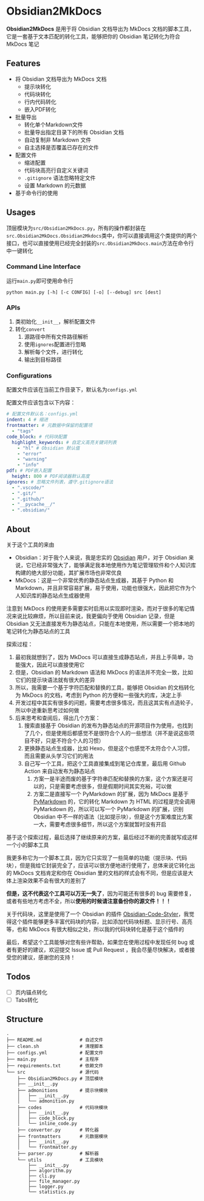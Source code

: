 # Obsidian2MkDocs

**Obsidian2MkDocs** 是用于将 Obsidian 文档导出为 MkDocs 文档的脚本工具，它是一套基于文本匹配的转化工具，能够把你的 Obsidian 笔记转化为符合 MkDocs 笔记

## Features

- 将 Obsidian 文档导出为 MkDocs 文档
    - 提示块转化
    - 代码块转化
    - 行内代码转化
    - 嵌入PDF转化
- 批量导出
    - 转化单个Markdown文件
    - 批量导出指定目录下的所有 Obsidian 文档
    - 自动复制非 Markdown 文件
    - 自主选择是否覆盖已存在的文件
- 配置文件
    - 缩进配置
    - 代码块高亮行自定义关键词
    - `.gitignore` 语法忽略特定文件
    - 设置 Markdown 的元数据
- 基于命令行的使用

## Usages

顶层模块为`src/Obsidian2MkDocs.py`，所有的操作都封装在`src.Obsidian2MkDocs.Obsidian2Mkdocs`类中，你可以直接调用这个类提供的两个接口，也可以直接使用已经完全封装的`src.Obsidian2MkDocs.main`方法在命令行中一键转化

### Command Line Interface

运行`main.py`即可使用命令行

```shell
python main.py [-h] [-c CONFIG] [-o] [--debug] src [dest]
```

### APIs

1. 类初始化`__init__`，解析配置文件
2. 转化`convert`
   1. 源路径中所有文件路径解析
   2. 使用`ignores`配置进行忽略
   3. 解析每个文件，进行转化
   4. 输出到目标路径

### Configurations

配置文件应该在当前工作目录下，默认名为`configs.yml`

配置文件应该包含以下内容：

```yaml
# 配置文件默认名：configs.yml
indent: 4 # 缩进
frontmatter: # 元数据中保留的配置项
  - "tags"
code_block: # 代码块配置
  highlight_keywords: # 自定义高亮关键词列表
    - "hl" # Obsidian 默认值
    - "error"
    - "warning"
    - "info"
pdf: # PDF嵌入配置
  height: 800 # PDF阅读器默认高度
ignores: # 忽略文件列表，遵守.gitignore语法
  - ".vscode/"
  - ".git/"
  - ".github/"
  - "__pycache__/"
  - ".obsidian/"
```

## About

关于这个工具的来由

- Obsidian：对于我个人来说，我是忠实的 [Obsidian](https://obsidian.md/) 用户，对于 Obsidian 来说，它已经非常强大了，能够满足我本地使用作为笔记管理软件和个人知识库构建的绝大部分功能，其扩展市场也非常优良
- MkDocs：这是一个非常优秀的静态站点生成器，其基于 Python 和 Markdown，并且非常容易扩展，易于使用，功能也很强大，因此把它作为个人知识库的静态站点生成器使用

注意到 MkDocs 的使用更多需要实时启用以实现即时渲染，而对于很多的笔记情况来说比较麻烦，所以目前来说，我更偏向于使用 Obsidian 记录，但是 Obsidian 又无法直接发布为静态站点，只能在本地使用，所以需要一个把本地的笔记转化为静态站点的工具

探索过程：

1. 最初我就想到了，因为 MkDocs 可以直接生成静态站点，并且上手简单，功能强大，因此可以直接使用它
2. 但是，Obsidian 的 Markdown 语法和 MkDocs 的语法并不完全一致，比如它们的提示块语法就有很大的差异
3. 所以，我需要一个基于字符匹配和替换的工具，能够把 Obsidian 的文档转化为 MkDocs 的文档，考虑到 Python 的方便和一些强大的库，决定上手
4. 开发过程中其实有很多的问题，需要考虑很多情况，而且这其实有点造轮子，所以中途重新思考过如何做
5. 后来思考和查阅后，得出几个方案：
   1. 搜索直接基于 Obsidian 的发布为静态站点的开源项目作为使用，也找到了几个，但是使用后都感觉不是很符合个人的一些想法（并不是说这些项目不好，只是不符合个人的习惯）
   2. 更换静态站点生成器，比如 Hexo，但是这个也感觉不太符合个人习惯，而且需要从头学习它们的用法
   3. 自己写一个工具，把这个工具直接集成到笔记仓库里，最后用 Github Action 来自动发布为静态站点
      1. 方案一是半途而废的基于字符串匹配和替换的方案，这个方案还是可以的，只是需要考虑很多，但是假期时间其实充裕，可以做
      2. 方案二是直接写一个 PyMarkdown 的扩展，因为 MkDocs 是基于 [PyMarkdown](https://python-markdown.github.io) 的，它的转化 Markdown 为 HTML 的过程是完全调用 PyMarkdown 的，所以可以写一个 PyMarkdown 的扩展，识别 Obsidian 中不一样的语法（比如提示块），但是这个方案难度比方案一大，需要考虑很多细节，所以这个方案就暂时没有开启

基于这个探索过程，最后选择了继续原来的方案，最后经过不断的完善就写成这样一个小的脚本工具

我更多称它为一个脚本工具，因为它只实现了一些简单的功能（提示块、代码块），但是我给它封装完全了，应该可以很方便地进行使用了，总体来说它转化出的 MkDocs 文档肯定和你在 Obsidian 里的文档的样式会有不同，但是应该是大体上渲染效果不会有很大的差别了

**但是，这不代表这个工具可以万无一失了**，因为可能还有很多的 bug 需要修复，或者有些地方考虑不全，所以**使用的时候请注意备份你的源文件！！！**

关于代码块，这里是使用了一个 Obsidian 的插件 [Obsidian-Code-Styler](https://github.com/mayurankv/Obsidian-Code-Styler)，我觉得这个插件能够更多丰富代码块的内容，比如添加代码块标题、显示行号、高亮等，也和 MkDocs 有很大相似之处，所以我的代码块转化是基于这个插件的

最后，希望这个工具能够对您有些许帮助，如果您在使用过程中发现任何 bug 或者有更好的建议，欢迎提交 Issue 或 Pull Request ，我会尽量尽快解决，或者接受您的建议，感谢您的支持！

## Todos

- [ ] 页内锚点转化
- [ ] Tabs转化

## Structure

```shell
.
├── README.md              # 自述文件
├── clean.sh               # 清理脚本
├── configs.yml            # 配置文件
├── main.py                # 主程序
├── requirements.txt       # 依赖文件
└── src                    # 源代码
    ├── Obsidian2MkDocs.py # 顶层模块
    ├── __init__.py
    ├── admonitions        # 提示块模块
    │   ├── __init__.py
    │   └── admonition.py
    ├── codes              # 代码块模块
    │   ├── __init__.py
    │   ├── code_block.py
    │   └── inline_code.py
    ├── converter.py       # 转化器
    ├── frontmatters       # 元数据模块
    │   ├── __init__.py
    │   └── frontmatter.py
    ├── parser.py          # 解析器
    └── utils              # 工具模块
        ├── __init__.py
        ├── algorithm.py
        ├── cli.py
        ├── file_manager.py
        ├── logger.py
        └── statistics.py
```
